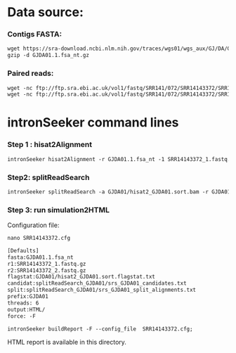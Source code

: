 Data source:
============

### Contigs FASTA: 

```diff
wget https://sra-download.ncbi.nlm.nih.gov/traces/wgs01/wgs_aux/GJ/DA/GJDA01/GJDA01.1.fsa_nt.gz
gzip -d GJDA01.1.fsa_nt.gz
```

### Paired reads:

```diff
wget -nc ftp://ftp.sra.ebi.ac.uk/vol1/fastq/SRR141/072/SRR14143372/SRR14143372_1.fastq.gz
wget -nc ftp://ftp.sra.ebi.ac.uk/vol1/fastq/SRR141/072/SRR14143372/SRR14143372_2.fastq.gz

```

intronSeeker command lines
============================

### Step 1 : hisat2Alignment

```diff
intronSeeker hisat2Alignment -r GJDA01.1.fsa_nt -1 SRR14143372_1.fastq.gz -2 SRR14143372_2.fastq.gz --prefix GJDA01 -o GJDA01 -t 12
```

### Step2: splitReadSearch

```diff
intronSeeker splitReadSearch -a GJDA01/hisat2_GJDA01.sort.bam -r GJDA01.1.fsa_nt --prefix GJDA01 --output splitReadSearch_GJDA01
```

### Step 3: run simulation2HTML

Configuration file:
```diff
nano SRR14143372.cfg
```


```diff
[Defaults]
fasta:GJDA01.1.fsa_nt
r1:SRR14143372_1.fastq.gz
r2:SRR14143372_2.fastq.gz
flagstat:GJDA01/hisat2_GJDA01.sort.flagstat.txt
candidat:splitReadSearch_GJDA01/srs_GJDA01_candidates.txt
split:splitReadSearch_GJDA01/srs_GJDA01_split_alignments.txt
prefix:GJDA01
threads: 6                
output:HTML/
force: -F
```


```diff
intronSeeker buildReport -F --config_file  SRR14143372.cfg;

```

HTML report is available in this directory.
